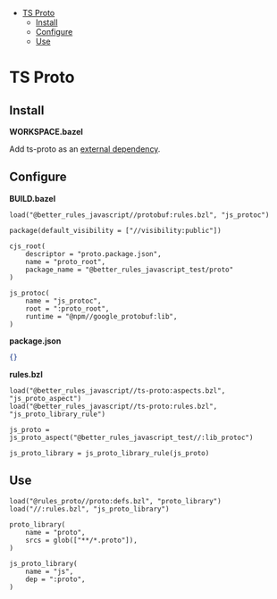 <!-- START doctoc generated TOC please keep comment here to allow auto update -->
<!-- DON'T EDIT THIS SECTION, INSTEAD RE-RUN doctoc TO UPDATE -->

- [TS Proto](#ts-proto)
  - [Install](#install)
  - [Configure](#configure)
  - [Use](#use)

<!-- END doctoc generated TOC please keep comment here to allow auto update -->

# TS Proto

## Install

**WORKSPACE.bazel**

Add ts-proto as an [external dependency](#external-dependencies).

## Configure

**BUILD.bazel**

```bzl
load("@better_rules_javascript//protobuf:rules.bzl", "js_protoc")

package(default_visibility = ["//visibility:public"])

cjs_root(
    descriptor = "proto.package.json",
    name = "proto_root",
    package_name = "@better_rules_javascript_test/proto"
)

js_protoc(
    name = "js_protoc",
    root = ":proto_root",
    runtime = "@npm//google_protobuf:lib",
)
```

**package.json**

```json
{}
```

**rules.bzl**

```bzl
load("@better_rules_javascript//ts-proto:aspects.bzl", "js_proto_aspect")
load("@better_rules_javascript//ts-proto:rules.bzl", "js_proto_library_rule")

js_proto = js_proto_aspect("@better_rules_javascript_test//:lib_protoc")

js_proto_library = js_proto_library_rule(js_proto)
```

## Use

```bzl
load("@rules_proto//proto:defs.bzl", "proto_library")
load("//:rules.bzl", "js_proto_library")

proto_library(
    name = "proto",
    srcs = glob(["**/*.proto"]),
)

js_proto_library(
    name = "js",
    dep = ":proto",
)
```
